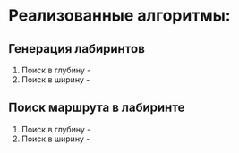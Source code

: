 # Реализованные алгоритмы:
## Генерация лабиринтов
1. Поиск в глубину - 
2. Поиск в ширину - 
## Поиск маршрута в лабиринте
1. Поиск в глубину - 
2. Поиск в ширину - 
